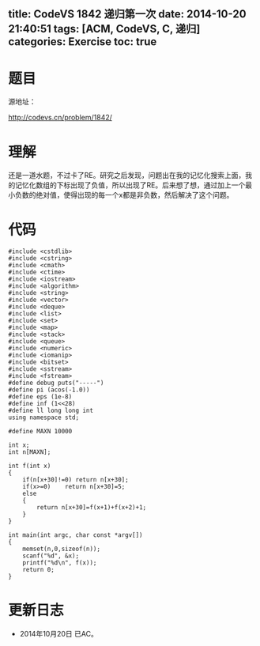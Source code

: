 title: CodeVS 1842 递归第一次
date: 2014-10-20 21:40:51
tags: [ACM, CodeVS, C, 递归]
categories: Exercise
toc: true
---
# 题目	
源地址：

http://codevs.cn/problem/1842/

# 理解
还是一道水题，不过卡了RE。研究之后发现，问题出在我的记忆化搜索上面，我的记忆化数组的下标出现了负值，所以出现了RE。后来想了想，通过加上一个最小负数的绝对值，使得出现的每一个x都是非负数，然后解决了这个问题。

<!-- more -->

# 代码
```#include <cstdio>
#include <cstdlib>
#include <cstring>
#include <cmath>
#include <ctime>
#include <iostream>
#include <algorithm>
#include <string>
#include <vector>
#include <deque>
#include <list>
#include <set>
#include <map>
#include <stack>
#include <queue>
#include <numeric>
#include <iomanip>
#include <bitset>
#include <sstream>
#include <fstream>
#define debug puts("-----")
#define pi (acos(-1.0))
#define eps (1e-8)
#define inf (1<<28)
#define ll long long int
using namespace std;

#define MAXN 10000

int x;
int n[MAXN];

int f(int x)
{
    if(n[x+30]!=0) return n[x+30];
    if(x>=0)    return n[x+30]=5;
    else
    {
        return n[x+30]=f(x+1)+f(x+2)+1;
    }
}

int main(int argc, char const *argv[])
{
	memset(n,0,sizeof(n));
	scanf("%d", &x);
	printf("%d\n", f(x));
	return 0;
}
```
# 更新日志
- 2014年10月20日 已AC。